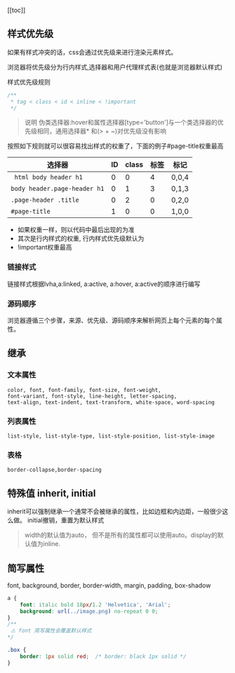 
[[toc]]

## 样式优先级

如果有样式冲突的话，css会通过优先级来进行渲染元素样式。

浏览器将优先级分为行内样式,选择器和用户代理样式表(也就是浏览器默认样式)

样式优先级规则

``` css
/**
 * tag < class < id < inline < !important
 */
```
> 说明 伪类选择器:hover和属性选择器[type='button']与一个类选择器的优先级相同，通用选择器* 和(> + ~)对优先级没有影响

按照如下规则就可以很容易找出样式的权重了，下面的例子#page-title权重最高

|  选择器   | ID  | class | 标签 | 标记
|  ----  | ----  | ---- | ---- | ----
| ``` html body header h1```  | 0 | 0 | 4 | 0,0,4 
| ``` body header.page-header h1 ```  | 0 | 1 | 3 | 0,1,3
| ```.page-header .title ```  | 0 | 2| 0 | 0,2,0
| ``` #page-title ```  | 1 | 0| 0 | 1,0,0

- 如果权重一样，则以代码中最后出现的为准
- 其次是行内样式的权重, 行内样式优先级默认为
- !important权重最高

### 链接样式
链接样式根据lvha,a:linked, a:active, a:hover, a:active的顺序进行编写

### 源码顺序
浏览器遵循三个步骤，来源、优先级、源码顺序来解析网页上每个元素的每个属性。

## 继承

### 文本属性
```
color, font, font-family, font-size, font-weight, 
font-variant, font-style, line-height, letter-spacing, 
text-align, text-indent, text-transform, white-space, word-spacing
```
### 列表属性
```
list-style, list-style-type, list-style-position, list-style-image
```
### 表格
```
border-collapse,border-spacing
```
## 特殊值 inherit, initial
inherit可以强制继承一个通常不会被继承的属性，比如边框和内边距，一般很少这么做。
initial撤销，重置为默认样式

> width的默认值为auto， 但不是所有的属性都可以使用auto。display的默认值为inline.

## 简写属性
font, background, border, border-width, margin, padding, box-shadow

``` css
a {
    font: italic bold 18px/1.2 'Helvetica', 'Arial';
    background: url(../image.png) no-repeat 0 0;
}
/**
 ⚠️ font 简写属性会覆盖默认样式
*/
```

```css 
.box {
    border: 1px solid red;  /* border: black 1px solid */
}
```
